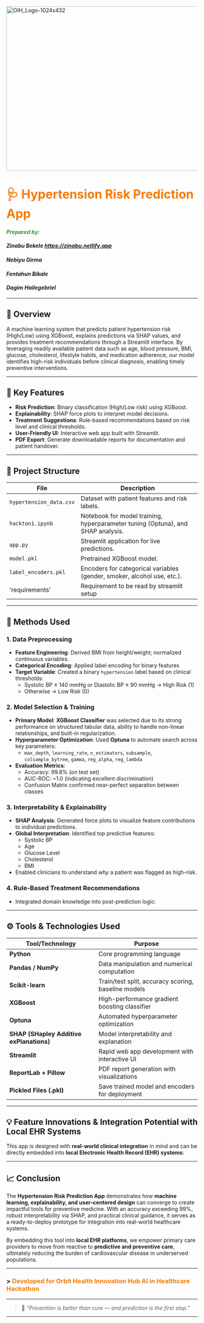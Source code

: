 <img width="1024" height="432" alt="OIH_Logo-1024x432" src="https://github.com/user-attachments/assets/b0d7b50a-916a-4774-895b-177cdaf2392c" />

# <span style="color:#f57c00; font-size:32px"><b>🩺 Hypertension Risk Prediction App</b></span>

#### <span style="color:#388e3c"><i>Prepared by:</i> 
#### <i> Zinabu Bekele https://zinabu.netlify.app </i>  
#### <i>Nebiyu Girma</i>  
#### <i>Fentahun Bikale</i>  
#### <i>Dagim Hailegebriel</i></span>

---

## 📌 Overview  
A machine learning system that predicts patient hypertension risk (High/Low) using XGBoost, explains predictions via SHAP values, and provides treatment recommendations through a Streamlit interface. By leveraging readily available patient data such as age, blood pressure, BMI, glucose, cholesterol, lifestyle habits, and medication adherence, our model identifies high-risk individuals before clinical diagnosis, enabling timely preventive interventions.

---

## 🚀 Key Features  
- **Risk Prediction**: Binary classification (High/Low risk) using XGBoost.  
- **Explainability**: SHAP force plots to interpret model decisions.  
- **Treatment Suggestions**: Rule-based recommendations based on risk level and clinical thresholds.  
- **User-Friendly UI**: Interactive web app built with Streamlit.  
- **PDF Export**: Generate downloadable reports for documentation and patient handover.  

---

## 📂 Project Structure  
| File | Description |
|------|-------------|
| `hypertension_data.csv` | Dataset with patient features and risk labels. |
| `hackton1.ipynb` | Notebook for model training, hyperparameter tuning (Optuna), and SHAP analysis. |
| `app.py` | Streamlit application for live predictions. |
| `model.pkl` | Pretrained XGBoost model. |
| `label_encoders.pkl` | Encoders for categorical variables (gender, smoker, alcohol use, etc.). |
| 'requirements' | Requirement to be read by streamlit setup |

---

## 🔬 Methods Used

### 1. **Data Preprocessing**
- **Feature Engineering**: Derived BMI from height/weight; normalized continuous variables.
- **Categorical Encoding**: Applied label encoding for binary features 
- **Target Variable**: Created a binary `hypertension` label based on clinical thresholds:
  - Systolic BP ≥ 140 mmHg or Diastolic BP ≥ 90 mmHg → High Risk (1)
  - Otherwise → Low Risk (0)

### 2. **Model Selection & Training**
- **Primary Model**: **XGBoost Classifier** was selected due to its strong performance on structured tabular data, ability to handle non-linear relationships, and built-in regularization.
- **Hyperparameter Optimization**: Used **Optuna** to automate search across key parameters:
  - `max_depth`, `learning_rate`, `n_estimators`, `subsample`, `colsample_bytree`, `gamma`, `reg_alpha`, `reg_lambda`
- **Evaluation Metrics**:
  - Accuracy: 99.8% (on test set)
  - AUC-ROC: ~1.0 (indicating excellent discrimination)
  - Confusion Matrix confirmed near-perfect separation between classes

### 3. **Interpretability & Explainability**
- **SHAP Analysis**: Generated force plots to visualize feature contributions to individual predictions.
- **Global Interpretation**: Identified top predictive features:
  - Systolic BP
  - Age
  - Glucose Level
  - Cholesterol
  - BMI
- Enabled clinicians to understand *why* a patient was flagged as high-risk.

### 4. **Rule-Based Treatment Recommendations**
- Integrated domain knowledge into post-prediction logic:
---

## ⚙️ Tools & Technologies Used

| Tool/Technology | Purpose |
|------------------|--------|
| **Python** | Core programming language |
| **Pandas / NumPy** | Data manipulation and numerical computation |
| **Scikit-learn** | Train/test split, accuracy scoring, baseline models |
| **XGBoost** | High-performance gradient boosting classifier |
| **Optuna** | Automated hyperparameter optimization |
| **SHAP (SHapley Additive exPlanations)** | Model interpretability and explanation |
| **Streamlit** | Rapid web app development with interactive UI |
| **ReportLab + Pillow** | PDF report generation with visualizations |
| **Pickled Files (.pkl)** | Save trained model and encoders for deployment |

---

## 💡 Feature Innovations & Integration Potential with Local EHR Systems

This app is designed with **real-world clinical integration** in mind and can be directly embedded into **local Electronic Health Record (EHR) systems**:
 
---

## 📈 Conclusion

The **Hypertension Risk Prediction App** demonstrates how **machine learning, explainability, and user-centered design** can converge to create impactful tools for preventive medicine. With an accuracy exceeding 99%, robust interpretability via SHAP, and practical clinical guidance, it serves as a ready-to-deploy prototype for integration into real-world healthcare systems.

By embedding this tool into **local EHR platforms**, we empower primary care providers to move from reactive to **predictive and preventive care**, ultimately reducing the burden of cardiovascular disease in underserved populations.


---

### > <span style="color:#f57c00; font-weight:bold"> Developed for Orbit Health Innovation Hub AI in Healthcare Hackathon</span>

---

> 💬 *"Prevention is better than cure — and prediction is the first step."*

---
